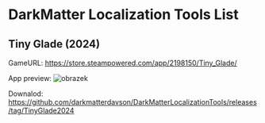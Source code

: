# DarkMatter Localization Tools List

## Tiny Glade (2024)
GameURL: https://store.steampowered.com/app/2198150/Tiny_Glade/

App preview:
![obrazek](https://github.com/user-attachments/assets/8ef4ad57-443e-4507-8333-b169690eabc5)

Downalod: https://github.com/darkmatterdavson/DarkMatterLocalizationTools/releases/tag/TinyGlade2024
